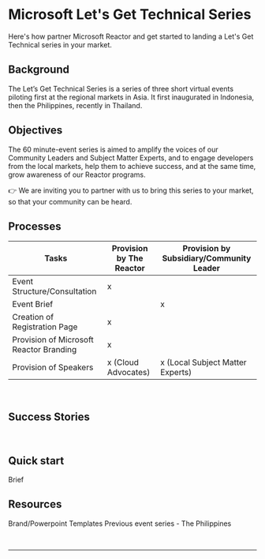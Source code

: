 # Microsoft Let's Get Technical Series 
Here's how partner Microsoft Reactor and get started to landing a Let's Get Technical series in your market. 
<br/>
## Background
The Let’s Get Technical Series is a series of three short virtual events piloting first at the regional markets in Asia. It first inaugurated in Indonesia, then the Philippines, recently in Thailand. 
<br/>
## Objectives 
The 60 minute-event series is aimed to amplify the voices of our Community Leaders and Subject Matter Experts, and to engage developers from the local markets, help them to achieve success, and at the same time, grow awareness of our Reactor programs. 
<br/>

👉 We are inviting you to partner with us to bring this series to your market, so that your community can be heard. 
<br/>
## Processes 
| Tasks                                                 | Provision by The Reactor      | Provision by Subsidiary/Community Leader     |
| -------------------------------------------------     | ------------------------------| -------------------------------------------- |
| Event Structure/Consultation                          | x                             |                                              |
| Event Brief                                           |                               | x                                            |
| Creation of Registration Page                         | x                             |                                              |
| Provision of Microsoft Reactor Branding               | x                             |                                              |
| Provision of Speakers                                  | x (Cloud Advocates)           | x (Local Subject Matter Experts)             |

<br/>

## Success Stories 

<br/>

## Quick start
Brief 
<br/>
## Resources 
Brand/Powerpoint Templates
Previous event series - The Philippines  

<br/>

---
